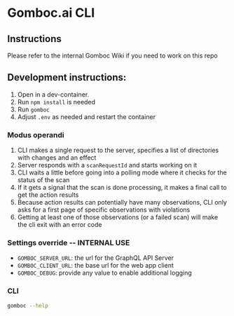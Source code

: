 # Gomboc.ai CLI


## Instructions

Please refer to the internal Gomboc Wiki if you need to work on this repo

## Development instructions:

1. Open in a dev-container.
2. Run `npm install` is needed
3. Run `gomboc`
4. Adjust `.env` as needed and restart the container

### Modus operandi

1. CLI makes a single request to the server, specifies a list of directories with changes and an effect
2. Server responds with a `scanRequestId` and starts working on it
3. CLI waits a little before going into a polling mode where it checks for the status of the scan
4. If it gets a signal that the scan is done processing, it makes a final call to get the action results
5. Because action results can potentially have many observations, CLI only asks for a first page of specific observations with violations
6. Getting at least one of those observations (or a failed scan) will make the cli exit with an error code

### Settings override -- INTERNAL USE

- `GOMBOC_SERVER_URL`: the url for the GraphQL API Server
- `GOMBOC_CLIENT_URL`: the base url for the web app client
- `GOMBOC_DEBUG`: provide any value to enable additional logging

### CLI

```bash
gomboc --help
```
